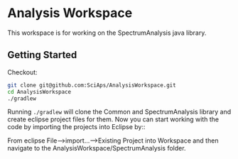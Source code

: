 Analysis Workspace
==================

This workspace is for working on the SpectrumAnalysis java library. 


Getting Started
---------------

Checkout:
````sh
git clone git@github.com:SciAps/AnalysisWorkspace.git
cd AnalysisWorkspace
./gradlew
````
Running `./gradlew` will clone the Common and SpectrumAnalysis library and create eclipse project files for them. Now you can start working with the code by
importing the projects into Eclipse by::

From eclipse File-->import...-->Existing Project into Workspace and then navigate to the AnalysisWorkspace/SpectrumAnalysis folder.


